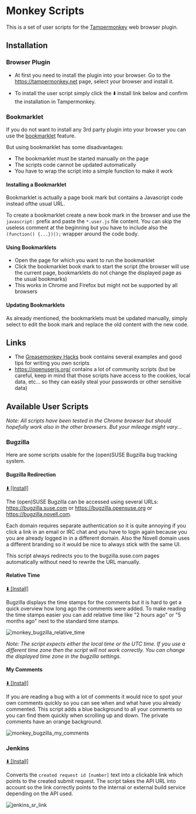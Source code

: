 # Monkey Scripts

This is a set of user scripts for the [Tampermonkey](https://tampermonkey.net/)
web browser plugin.

## Installation

### Browser Plugin

- At first you need to install the plugin into your browser.
  Go to the https://tampermonkey.net page, select your browser and install it.

- To install the user script simply click the :arrow_down: install link below
  and confirm the installation in Tampermonkey.

### Bookmarklet

If you do not want to install any 3rd party plugin into your browser you can use
the [bookmarklet](https://en.wikipedia.org/wiki/Bookmarklet) feature.

But using bookmarklet has some disadvantages:

- The bookmarklet must be started manually on the page
- The scripts code cannot be updated automatically
- You have to wrap the script into a simple function to make it work

#### Installing a Bookmarklet

Bookmarklet is actually a page book mark but contains a Javascript code instead
ofthe usual URL.

To create a bookmarklet create a new book mark in the browser and use
the `javascript:` prefix and paste the `*.user.js` file content. You can skip
the useless comment at the beginning but you have to include also the
`(function() {...})();` wrapper around the code body.

#### Using Bookmarklets

- Open the page for which you want to run the bookmarklet
- Click the bookmarklet book mark to start the script (the browser will
  use the current page, bookmarklets do not change the displayed page as the
  usual bookmarks)
- This works in Chrome and Firefox but might not be supported by all browsers

#### Updating Bookmarklets

As already mentioned, the bookmarklets must be updated manually, simply select
to edit the book mark and replace the old content with the new code.

## Links

- The [Greasemonkey Hacks](
  http://commons.oreilly.com/wiki/index.php/Greasemonkey_Hacks) book contains
  several examples and good tips for writing you own scripts
- https://openuserjs.org/ contains a lot of community scripts (but be careful,
  keep in mind that those scripts have access to the cookies, local data,
  etc... so they can easily steal your passwords or other sensitive data)

## Available User Scripts

*Note: All scripts have been tested in the Chrome browser but should hopefully
work also in the other browsers. But your mileage might vary...*

### Bugzilla

Here are some scripts usable for the (open)SUSE Bugzilla bug tracking system.

#### Bugzilla Redirection

[ :arrow_down: [Install]](
https://github.com/lslezak/monkey_scripts/raw/master/bugzilla_redirect.user.js)

The (open)SUSE Bugzilla can be accessed using several URLs:
https://bugzilla.suse.com or https://bugzilla.opensuse.org or
https://bugzilla.novell.com.

Each domain requires separate authentication so it is quite annoying if you
click a link in an email or IRC chat and you have to login again because you
you are already logged in in a different domain. Also the Novell domain uses
a different branding so it would be nice to always stick with the same UI.

This script always redirects you to the bugzilla.suse.com pages
automatically without need to rewrite the URL manually.


#### Relative Time

[ :arrow_down: [Install]](
https://github.com/lslezak/monkey_scripts/raw/master/bugzilla_relative_time.user.js)


Bugzilla displays the time stamps for the comments but it is hard to get a quick
overview how long ago the comments were added. To make reading the time stamps
easier you can add relative time like "2 hours ago" or "5 months ago" next to the
standard time stamps.

![monkey_bugzilla_relative_time](
https://user-images.githubusercontent.com/907998/28940631-a92f7934-7895-11e7-949b-f1c64138feee.png)

*Note: The script expects either the local time or the UTC time. If you use
a different time zone then the script will not work correctly. You can change
the displayed time zone in the bugzilla settings.*


#### My Comments

[ :arrow_down: [Install]](
https://github.com/lslezak/monkey_scripts/raw/master/bugzilla_my_comments.user.js)

If you are reading a bug with a lot of comments it would nice to spot
your own comments quickly so you can see when and what have you already
commented. This script adds a blue background to all your comments so you
can find them quickly when scrolling up and down. The private comments have
an orange background.

![monkey_bugzilla_my_comments](
https://user-images.githubusercontent.com/907998/28941004-d8b8448c-7896-11e7-9d36-6c1592459eea.png)


### Jenkins

[ :arrow_down: [Install]](
https://github.com/lslezak/monkey_scripts/raw/master/jenkins_sr_link.user.js)

Converts the `created request id [number]` text into a clickable link which
points to the created submit request. The script takes the API URL into account
so the link correctly points to the internal or external build service depending
on the API used.

![jenkins_sr_link](
https://user-images.githubusercontent.com/907998/29870053-f84e1458-8d85-11e7-89ba-68d9ebe671df.png)
